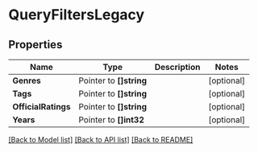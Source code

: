 # QueryFiltersLegacy

## Properties

Name | Type | Description | Notes
------------ | ------------- | ------------- | -------------
**Genres** | Pointer to **[]string** |  | [optional] 
**Tags** | Pointer to **[]string** |  | [optional] 
**OfficialRatings** | Pointer to **[]string** |  | [optional] 
**Years** | Pointer to **[]int32** |  | [optional] 

[[Back to Model list]](../README.md#documentation-for-models) [[Back to API list]](../README.md#documentation-for-api-endpoints) [[Back to README]](../README.md)


